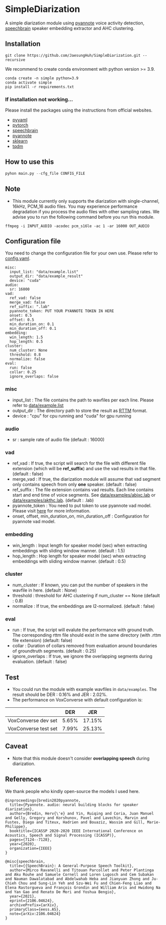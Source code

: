 # SimpleDiarization

A simple diarization module using [pyannote](https://huggingface.co/pyannote/segmentation) voice activity detection, [speechbrain](https://huggingface.co/speechbrain/spkrec-ecapa-voxceleb) speaker embedding extractor and AHC clustering.

## Installation
``` 
git clone https://github.com/JaesungHuh/SimpleDiarization.git --recursive
```

We recommend to create conda environment with python version >= 3.9.

```
conda create -n simple python=3.9
conda activate simple
pip install -r requirements.txt
```

### If installation not working...
Please install the packages using the instructions from official websites.
- [pyyaml](https://pyyaml.org/)
- [pytorch](https://pytorch.org/)
- [speechbrain](https://speechbrain.github.io/)
- [pyannote](https://pyannote.github.io/)
- [sklearn](https://scikit-learn.org/stable/install.html)
- [tqdm](https://github.com/tqdm/tqdm)

## How to use this

```python
pyhon main.py --cfg_file CONFIG_FILE
```
## Note
- This module currently only supports the diarization with single-channel, 16kHz, PCM_16 audio files. You may experience performance degradation if you process the audio files with other sampling rates. We advise you to run the following command before you run this module.
```
ffmpeg -i INPUT_AUDIO -acodec pcm_s16le -ac 1 -ar 16000 OUT_AUDIO
```

## Configuration file
You need to change the configuration file for your own use. Please refer to [config.yaml](conf/config.yaml).
```
misc:
  input_list: "data/example.list"
  output_dir: "data/example_result"
  device: "cuda"
audio:
  sr: 16000
vad:
  ref_vad: false
  merge_vad: false
  ref_suffix: ".lab"
  pyannote_token: PUT YOUR PYANNOTE TOKEN IN HERE
  onset: 0.5
  offset: 0.5
  min_duration_on: 0.1
  min_duration_off: 0.1
embedding:
  win_length: 1.5
  hop_length: 0.5
cluster:
  num_cluster: None
  threshold: 0.8
  normalize: false
eval:
  run: false
  collar: 0.25
  ignore_overlaps: false
```

### misc
- input_list : The file contains the path to wavfiles per each line. Please refer to [data/example.list](data/example.list)
- output_dir : The directory path to store the result as [RTTM](https://github.com/nryant/dscore#rttm) format.
- device : "cpu" for cpu running and "cuda" for gpu running

### audio
- sr : sample rate of audio file (default : 16000)

### vad
- ref_vad : If true, the script will search for the file with different file extension (which will be **ref_suffix**) and use the vad results in that file. (default : false)
- merge_vad : If true, the diarization module will assume that vad segment only contains speech from only **one** speaker. (default : false)
- ref_suffix : The file extension contains vad results. Each line contains start and end time of voice segments. See [data/examples/abjxc.lab](data/examples/abjxc.lab) or [data/examples/akthc.lab](data/examples/akthc.lab). (default : .lab)
- pyannote_token : You need to put token to use pyannote vad model. Please visit [here](hf.co/settings/tokens) for more information.
- onset, offset, min_duration_on, min_duration_off : Configuration for pyannote vad model. 

### embedding
- win_length : Input length for speaker model (sec) when extracting embeddings with sliding window manner. (default : 1.5)
- hop_length : Hop length for speaker model (sec) when extracting embeddings with sliding window manner. (default : 0.5)

### cluster
- num_cluster : If known, you can put the number of speakers in the wavfile in here. (default : None)
- threshold : threshold for AHC clustering if num_cluster == None (default : 0.8)
- normalize : If true, the embeddings are l2-normalized. (default : false)

### eval
- run : If true, the script will evalute the performance with ground truth. The corresponding rttm file should exist in the same directory (with .rttm file extension) (default: false)
- collar : Duration of collars removed from evaluation around boundaries of groundtruth segments. (default : 0.25)
- ignore_overlaps : If true, we ignore the overlapping segments during evaluation. (default : false)

## Test
- You could run the module with example wavfiles in `data/examples`. The result should be DER : 0.16% and JER : 2.02%.
- The performance on VoxConverse with default configuration is:

|                      | DER   | JER    |
|----------------------|-------|--------|
| VoxConverse dev set  | 5.65% | 17.15% |
| VoxConverse test set | 7.99% | 25.13% |

## Caveat
- Note that this module doesn't consider **overlapping speech** during diarization.

## References
We thank people who kindly open-source the models I used here.

```
@inproceedings{bredin2020pyannote,
  title={Pyannote. audio: neural building blocks for speaker diarization},
  author={Bredin, Herv{\'e} and Yin, Ruiqing and Coria, Juan Manuel and Gelly, Gregory and Korshunov, Pavel and Lavechin, Marvin and Fustes, Diego and Titeux, Hadrien and Bouaziz, Wassim and Gill, Marie-Philippe},
  booktitle={ICASSP 2020-2020 IEEE International Conference on Acoustics, Speech and Signal Processing (ICASSP)},
  pages={7124--7128},
  year={2020},
  organization={IEEE}
}
```

```
@misc{speechbrain,
  title={{SpeechBrain}: A General-Purpose Speech Toolkit},
  author={Mirco Ravanelli and Titouan Parcollet and Peter Plantinga and Aku Rouhe and Samuele Cornell and Loren Lugosch and Cem Subakan and Nauman Dawalatabad and Abdelwahab Heba and Jianyuan Zhong and Ju-Chieh Chou and Sung-Lin Yeh and Szu-Wei Fu and Chien-Feng Liao and Elena Rastorgueva and François Grondin and William Aris and Hwidong Na and Yan Gao and Renato De Mori and Yoshua Bengio},
  year={2021},
  eprint={2106.04624},
  archivePrefix={arXiv},
  primaryClass={eess.AS},
  note={arXiv:2106.04624}
}
```
